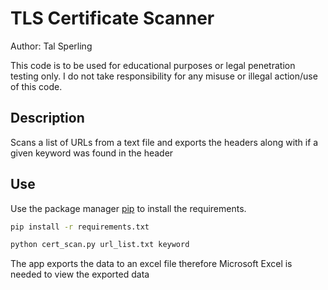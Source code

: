 
# TLS Certificate Scanner

Author: Tal Sperling

This code is to be used for educational purposes or legal penetration testing only.
I do not take responsibility for any misuse or illegal action/use of this code.

## Description

Scans a list of URLs from a text file and exports the headers along with if a given keyword was found in the header

## Use

Use the package manager [pip](https://pip.pypa.io/en/stable/) to install the requirements.

```bash
pip install -r requirements.txt
```


```bash
python cert_scan.py url_list.txt keyword
```

The app exports the data to an excel file therefore Microsoft Excel is needed to view the exported data
